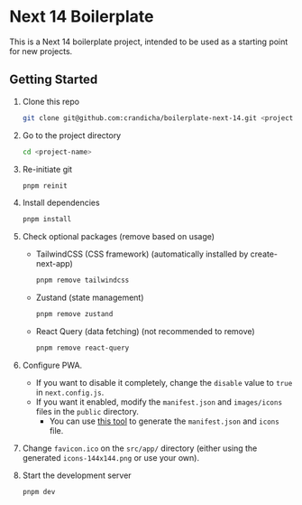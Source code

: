 # Next 14 Boilerplate

This is a Next 14 boilerplate project, intended to be used as a starting point for new projects.

## Getting Started

1. Clone this repo

   ```bash
   git clone git@github.com:crandicha/boilerplate-next-14.git <project-name>
   ```

2. Go to the project directory

   ```bash
   cd <project-name>
   ```

3. Re-initiate git

   ```bash
   pnpm reinit
   ```

4. Install dependencies

   ```bash
   pnpm install
   ```

5. Check optional packages (remove based on usage)

   - TailwindCSS (CSS framework) (automatically installed by create-next-app)

     ```bash
     pnpm remove tailwindcss
     ```

   - Zustand (state management)

     ```bash
     pnpm remove zustand
     ```

   - React Query (data fetching) (not recommended to remove)

     ```bash
     pnpm remove react-query
     ```

6. Configure PWA.

   - If you want to disable it completely, change the `disable` value to `true` in `next.config.js`.
   - If you want it enabled, modify the `manifest.json` and `images/icons` files in the `public` directory.
     - You can use [this tool](https://manifest-gen.netlify.app/) to generate the `manifest.json` and `icons` file.

7. Change `favicon.ico` on the `src/app/` directory (either using the generated `icons-144x144.png` or use your own).

8. Start the development server

   ```bash
   pnpm dev
   ```
